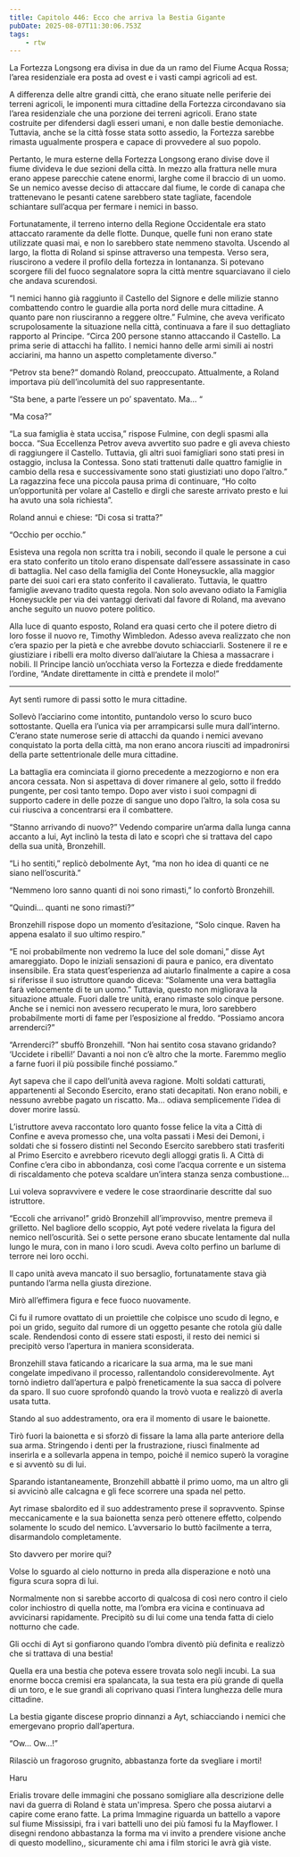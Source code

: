 ```yaml
---
title: Capitolo 446: Ecco che arriva la Bestia Gigante
pubDate: 2025-08-07T11:30:06.753Z
tags:
    - rtw
---
```







 


La Fortezza Longsong era divisa in due da un ramo del Fiume Acqua Rossa; l’area residenziale era posta ad ovest e i vasti campi agricoli ad est.


A differenza delle altre grandi città, che erano situate nelle periferie dei terreni agricoli, le imponenti mura cittadine della Fortezza circondavano sia l’area residenziale che una porzione dei terreni agricoli. Erano state costruite per difendersi dagli esseri umani, e non dalle bestie demoniache. Tuttavia, anche se la città fosse stata sotto assedio, la Fortezza sarebbe rimasta ugualmente prospera e capace di provvedere al suo popolo.


Pertanto, le mura esterne della Fortezza Longsong erano divise dove il fiume divideva le due sezioni della città. In mezzo alla frattura nelle mura erano appese parecchie catene enormi, larghe come il braccio di un uomo. Se un nemico avesse deciso di attaccare dal fiume, le corde di canapa che trattenevano le pesanti catene sarebbero state tagliate, facendole schiantare sull’acqua per fermare i nemici in basso.


Fortunatamente, il terreno interno della Regione Occidentale era stato attaccato raramente da delle flotte. Dunque, quelle funi non erano state utilizzate quasi mai, e non lo sarebbero state nemmeno stavolta. Uscendo al largo, la flotta di Roland si spinse attraverso una tempesta. Verso sera, riuscirono a vedere il profilo della fortezza in lontananza. Si potevano scorgere fili del fuoco segnalatore sopra la città mentre squarciavano il cielo che andava scurendosi.


“I nemici hanno già raggiunto il Castello del Signore e delle milizie stanno combattendo contro le guardie alla porta nord delle mura cittadine. A quanto pare non riusciranno a reggere oltre.” Fulmine, che aveva verificato scrupolosamente la situazione nella città, continuava a fare il suo dettagliato rapporto al Principe. “Circa 200 persone stanno attaccando il Castello. La prima serie di attacchi ha fallito. I nemici hanno delle armi simili ai nostri acciarini, ma hanno un aspetto completamente diverso.”


“Petrov sta bene?” domandò Roland, preoccupato. Attualmente, a Roland importava più dell’incolumità del suo rappresentante.


“Sta bene, a parte l’essere un po’ spaventato. Ma… “


“Ma cosa?”


“La sua famiglia è stata uccisa,” rispose Fulmine, con degli spasmi alla bocca. “Sua Eccellenza Petrov aveva avvertito suo padre e gli aveva chiesto di raggiungere il Castello. Tuttavia, gli altri suoi famigliari sono stati presi in ostaggio, inclusa la Contessa. Sono stati trattenuti dalle quattro famiglie in cambio della resa e successivamente sono stati giustiziati uno dopo l’altro.” La ragazzina fece una piccola pausa prima di continuare, “Ho colto un’opportunità per volare al Castello e dirgli che sareste arrivato presto e lui ha avuto una sola richiesta”.


Roland annuì e chiese: “Di cosa si tratta?”


“Occhio per occhio.”


Esisteva una regola non scritta tra i nobili, secondo il quale le persone a cui era stato conferito un titolo erano dispensate dall’essere assassinate in caso di battaglia. Nel caso della famiglia del Conte Honeysuckle, alla maggior parte dei suoi cari era stato conferito il cavalierato. Tuttavia, le quattro famiglie avevano tradito questa regola. Non solo avevano odiato la Famiglia Honeysuckle per via dei vantaggi derivati dal favore di Roland, ma avevano anche seguito un nuovo potere politico.


Alla luce di quanto esposto, Roland era quasi certo che il potere dietro di loro fosse il nuovo re, Timothy Wimbledon. Adesso aveva realizzato che non c’era spazio per la pietà e che avrebbe dovuto schiacciarli. Sostenere il re e giustiziare i ribelli era molto diverso dall’aiutare la Chiesa a massacrare i nobili. Il Principe lanciò un’occhiata verso la Fortezza e diede freddamente l’ordine, “Andate direttamente in città e prendete il molo!”


*******************


Ayt sentì rumore di passi sotto le mura cittadine.


Sollevò l’acciarino come intontito, puntandolo verso lo scuro buco sottostante. Quella era l’unica via per arrampicarsi sulle mura dall’interno. C’erano state numerose serie di attacchi da quando i nemici avevano conquistato la porta della città, ma non erano ancora riusciti ad impadronirsi della parte settentrionale delle mura cittadine.


La battaglia era cominciata il giorno precedente a mezzogiorno e non era ancora cessata. Non si aspettava di dover rimanere al gelo, sotto il freddo pungente, per così tanto tempo. Dopo aver visto i suoi compagni di supporto cadere in delle pozze di sangue uno dopo l’altro, la sola cosa su cui riusciva a concentrarsi era il combattere.


“Stanno arrivando di nuovo?” Vedendo comparire un’arma dalla lunga canna accanto a lui, Ayt inclinò la testa di lato e scoprì che si trattava del capo della sua unità, Bronzehill.


“Li ho sentiti,” replicò debolmente Ayt, “ma non ho idea di quanti ce ne siano nell’oscurità.”


“Nemmeno loro sanno quanti di noi sono rimasti,” lo confortò Bronzehill.


“Quindi… quanti ne sono rimasti?”


Bronzehill rispose dopo un momento d’esitazione, “Solo cinque. Raven ha appena esalato il suo ultimo respiro.”


“E noi probabilmente non vedremo la luce del sole domani,” disse Ayt amareggiato. Dopo le iniziali sensazioni di paura e panico, era diventato insensibile. Era stata quest’esperienza ad aiutarlo finalmente a capire a cosa si riferisse il suo istruttore quando diceva: “Solamente una vera battaglia farà velocemente di te un uomo.” Tuttavia, questo non migliorava la situazione attuale. Fuori dalle tre unità, erano rimaste solo cinque persone. Anche se i nemici non avessero recuperato le mura, loro sarebbero probabilmente morti di fame per l’esposizione al freddo. “Possiamo ancora arrenderci?”


“Arrenderci?” sbuffò Bronzehill. “Non hai sentito cosa stavano gridando? ‘Uccidete i ribelli!’ Davanti a noi non c’è altro che la morte. Faremmo meglio a farne fuori il più possibile finché possiamo.”


Ayt sapeva che il capo dell’unità aveva ragione. Molti soldati catturati, appartenenti al Secondo Esercito, erano stati decapitati. Non erano nobili, e nessuno avrebbe pagato un riscatto. Ma… odiava semplicemente l’idea di dover morire lassù.


L’istruttore aveva raccontato loro quanto fosse felice la vita a Città di Confine e aveva promesso che, una volta passati i Mesi dei Demoni, i soldati che si fossero distinti nel Secondo Esercito sarebbero stati trasferiti al Primo Esercito e avrebbero ricevuto degli alloggi gratis lì. A Città di Confine c’era cibo in abbondanza, così come l’acqua corrente e un sistema di riscaldamento che poteva scaldare un’intera stanza senza combustione…


Lui voleva sopravvivere e vedere le cose straordinarie descritte dal suo istruttore.


“Eccoli che arrivano!” gridò Bronzehill all’improvviso, mentre premeva il grilletto. Nel bagliore dello scoppio, Ayt poté vedere rivelata la figura del nemico nell’oscurità. Sei o sette persone erano sbucate lentamente dal nulla lungo le mura, con in mano i loro scudi. Aveva colto perfino un barlume di terrore nei loro occhi.


Il capo unità aveva mancato il suo bersaglio, fortunatamente stava già puntando l’arma nella giusta direzione.


Mirò all’effimera figura e fece fuoco nuovamente.


Ci fu il rumore ovattato di un proiettile che colpisce uno scudo di legno, e poi un grido, seguito dal rumore di un oggetto pesante che rotola giù dalle scale. Rendendosi conto di essere stati esposti, il resto dei nemici si precipitò verso l’apertura in maniera sconsiderata.


Bronzehill stava faticando a ricaricare la sua arma, ma le sue mani congelate impedivano il processo, rallentandolo considerevolmente. Ayt tornò indietro dall’apertura e palpò freneticamente la sua sacca di polvere da sparo. Il suo cuore sprofondò quando la trovò vuota e realizzò di averla usata tutta.


Stando al suo addestramento, ora era il momento di usare le baionette.


Tirò fuori la baionetta e si sforzò di fissare la lama alla parte anteriore della sua arma. Stringendo i denti per la frustrazione, riuscì finalmente ad inserirla e a sollevarla appena in tempo, poiché il nemico superò la voragine e si avventò su di lui.


Sparando istantaneamente, Bronzehill abbattè il primo uomo, ma un altro gli si avvicinò alle calcagna e gli fece scorrere una spada nel petto.


Ayt rimase sbalordito ed il suo addestramento prese il sopravvento. Spinse meccanicamente e la sua baionetta senza però ottenere effetto, colpendo solamente lo scudo del nemico. L’avversario lo buttò facilmente a terra, disarmandolo completamente.


Sto davvero per morire qui?


Volse lo sguardo al cielo notturno in preda alla disperazione e notò una figura scura sopra di lui.


Normalmente non si sarebbe accorto di qualcosa di così nero contro il cielo color inchiostro di quella notte, ma l’ombra era vicina e continuava ad avvicinarsi rapidamente. Precipitò su di lui come una tenda fatta di cielo notturno che cade.


Gli occhi di Ayt si gonfiarono quando l’ombra diventò più definita e realizzò che si trattava di una bestia!


Quella era una bestia che poteva essere trovata solo negli incubi. La sua enorme bocca cremisi era spalancata, la sua testa era più grande di quella di un toro, e le sue grandi ali coprivano quasi l’intera lunghezza delle mura cittadine.


La bestia gigante discese proprio dinnanzi a Ayt, schiacciando i nemici che emergevano proprio dall’apertura.


“Ow… Ow…!”


Rilasciò un fragoroso grugnito, abbastanza forte da svegliare i morti!






Haru


 






 Erialis  trovare delle immagini che possano somigliare alla descrizione delle navi da guerra di Roland è stata un'impresa. Spero che possa aiutarvi a capire come erano fatte. La prima Immagine riguarda un battello a vapore sul fiume Mississipi, fra i vari battelli uno dei più famosi fu la Mayflower. I disegni rendono abbastanza la forma ma vi invito a prendere visione anche di questo modellino,, sicuramente chi ama i film storici le avrà già viste.
                                


                                



